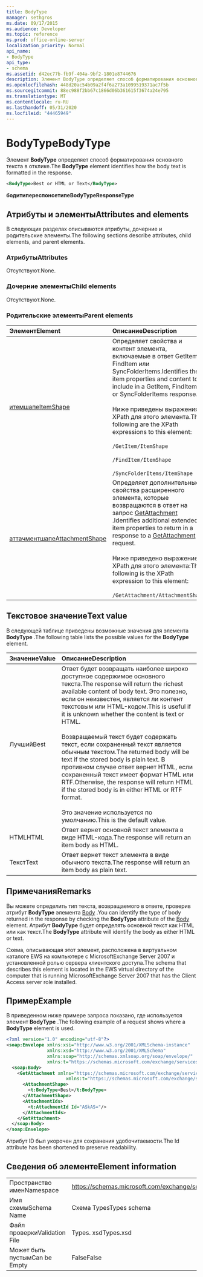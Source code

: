 ```yaml
---
title: BodyType
manager: sethgros
ms.date: 09/17/2015
ms.audience: Developer
ms.topic: reference
ms.prod: office-online-server
localization_priority: Normal
api_name:
- BodyType
api_type:
- schema
ms.assetid: d42ec77b-fb9f-404a-9bf2-1801e8744676
description: Элемент BodyType определяет способ форматирования основного текста в отклике.
ms.openlocfilehash: 448d20ac54b09a2f4f6a273a1099519371ac7f5b
ms.sourcegitcommit: 88ec988f2bb67c1866d06b361615f3674a24e795
ms.translationtype: MT
ms.contentlocale: ru-RU
ms.lasthandoff: 05/31/2020
ms.locfileid: "44465949"
---
```

# <a name="bodytype"></a><span data-ttu-id="b1573-103">BodyType</span><span class="sxs-lookup"><span data-stu-id="b1573-103">BodyType</span></span>

<span data-ttu-id="b1573-104">Элемент **BodyType** определяет способ форматирования основного текста в отклике.</span><span class="sxs-lookup"><span data-stu-id="b1573-104">The **BodyType** element identifies how the body text is formatted in the response.</span></span> 
  
```xml
<BodyType>Best or HTML or Text</BodyType>
```

<span data-ttu-id="b1573-105">**бодитипереспонсетипе**</span><span class="sxs-lookup"><span data-stu-id="b1573-105">**BodyTypeResponseType**</span></span>

## <a name="attributes-and-elements"></a><span data-ttu-id="b1573-106">Атрибуты и элементы</span><span class="sxs-lookup"><span data-stu-id="b1573-106">Attributes and elements</span></span>

<span data-ttu-id="b1573-107">В следующих разделах описываются атрибуты, дочерние и родительские элементы.</span><span class="sxs-lookup"><span data-stu-id="b1573-107">The following sections describe attributes, child elements, and parent elements.</span></span>
  
### <a name="attributes"></a><span data-ttu-id="b1573-108">Атрибуты</span><span class="sxs-lookup"><span data-stu-id="b1573-108">Attributes</span></span>

<span data-ttu-id="b1573-109">Отсутствуют.</span><span class="sxs-lookup"><span data-stu-id="b1573-109">None.</span></span>
  
### <a name="child-elements"></a><span data-ttu-id="b1573-110">Дочерние элементы</span><span class="sxs-lookup"><span data-stu-id="b1573-110">Child elements</span></span>

<span data-ttu-id="b1573-111">Отсутствуют.</span><span class="sxs-lookup"><span data-stu-id="b1573-111">None.</span></span>
  
### <a name="parent-elements"></a><span data-ttu-id="b1573-112">Родительские элементы</span><span class="sxs-lookup"><span data-stu-id="b1573-112">Parent elements</span></span>

|<span data-ttu-id="b1573-113">**Элемент**</span><span class="sxs-lookup"><span data-stu-id="b1573-113">**Element**</span></span>|<span data-ttu-id="b1573-114">**Описание**</span><span class="sxs-lookup"><span data-stu-id="b1573-114">**Description**</span></span>|
|:-----|:-----|
|[<span data-ttu-id="b1573-115">итемшапе</span><span class="sxs-lookup"><span data-stu-id="b1573-115">ItemShape</span></span>](itemshape.md) <br/> | <span data-ttu-id="b1573-116">Определяет свойства и контент элемента, включаемые в ответ GetItem, FindItem или SyncFolderItems.</span><span class="sxs-lookup"><span data-stu-id="b1573-116">Identifies the item properties and content to include in a GetItem, FindItem, or SyncFolderItems response.</span></span>  <br/><br/><span data-ttu-id="b1573-117">Ниже приведены выражения XPath для этого элемента.</span><span class="sxs-lookup"><span data-stu-id="b1573-117">The following are the XPath expressions to this element:</span></span><br/><br/>  `/GetItem/ItemShape`<br/><br/>`/FindItem/ItemShape`<br/><br/>`/SyncFolderItems/ItemShape` <br/> |
|[<span data-ttu-id="b1573-118">аттачментшапе</span><span class="sxs-lookup"><span data-stu-id="b1573-118">AttachmentShape</span></span>](attachmentshape.md) <br/> |<span data-ttu-id="b1573-119">Определяет дополнительные свойства расширенного элемента, которые возвращаются в ответ на запрос [GetAttachment](getattachment.md) .</span><span class="sxs-lookup"><span data-stu-id="b1573-119">Identifies additional extended item properties to return in a response to a [GetAttachment](getattachment.md) request.</span></span>  <br/><br/><span data-ttu-id="b1573-120">Ниже приведено выражение XPath для этого элемента:</span><span class="sxs-lookup"><span data-stu-id="b1573-120">The following is the XPath expression to this element:</span></span><br/><br/>  `/GetAttachment/AttachmentShape` <br/> |
   
## <a name="text-value"></a><span data-ttu-id="b1573-121">Текстовое значение</span><span class="sxs-lookup"><span data-stu-id="b1573-121">Text value</span></span>

<span data-ttu-id="b1573-122">В следующей таблице приведены возможные значения для элемента **BodyType** .</span><span class="sxs-lookup"><span data-stu-id="b1573-122">The following table lists the possible values for the **BodyType** element.</span></span> 
  
|<span data-ttu-id="b1573-123">**Значение**</span><span class="sxs-lookup"><span data-stu-id="b1573-123">**Value**</span></span>|<span data-ttu-id="b1573-124">**Описание**</span><span class="sxs-lookup"><span data-stu-id="b1573-124">**Description**</span></span>|
|:-----|:-----|
|<span data-ttu-id="b1573-125">Лучший</span><span class="sxs-lookup"><span data-stu-id="b1573-125">Best</span></span>  <br/> |<span data-ttu-id="b1573-126">Ответ будет возвращать наиболее широко доступное содержимое основного текста.</span><span class="sxs-lookup"><span data-stu-id="b1573-126">The response will return the richest available content of body text.</span></span> <span data-ttu-id="b1573-127">Это полезно, если он неизвестен, является ли контент текстовым или HTML-кодом.</span><span class="sxs-lookup"><span data-stu-id="b1573-127">This is useful if it is unknown whether the content is text or HTML.</span></span><br/><br/> <span data-ttu-id="b1573-128">Возвращаемый текст будет содержать текст, если сохраненный текст является обычным текстом.</span><span class="sxs-lookup"><span data-stu-id="b1573-128">The returned body will be text if the stored body is plain text.</span></span> <span data-ttu-id="b1573-129">В противном случае ответ вернет HTML, если сохраненный текст имеет формат HTML или RTF.</span><span class="sxs-lookup"><span data-stu-id="b1573-129">Otherwise, the response will return HTML if the stored body is in either HTML or RTF format.</span></span><br/><br/> <span data-ttu-id="b1573-130">Это значение используется по умолчанию.</span><span class="sxs-lookup"><span data-stu-id="b1573-130">This is the default value.</span></span>  <br/> |
|<span data-ttu-id="b1573-131">HTML</span><span class="sxs-lookup"><span data-stu-id="b1573-131">HTML</span></span>  <br/> |<span data-ttu-id="b1573-132">Ответ вернет основной текст элемента в виде HTML-кода.</span><span class="sxs-lookup"><span data-stu-id="b1573-132">The response will return an item body as HTML.</span></span>  <br/> |
|<span data-ttu-id="b1573-133">Текст</span><span class="sxs-lookup"><span data-stu-id="b1573-133">Text</span></span>  <br/> |<span data-ttu-id="b1573-134">Ответ вернет текст элемента в виде обычного текста.</span><span class="sxs-lookup"><span data-stu-id="b1573-134">The response will return an item body as plain text.</span></span>  <br/> |
   
## <a name="remarks"></a><span data-ttu-id="b1573-135">Примечания</span><span class="sxs-lookup"><span data-stu-id="b1573-135">Remarks</span></span>

<span data-ttu-id="b1573-136">Вы можете определить тип текста, возвращаемого в ответе, проверив атрибут **BodyType** элемента [Body](body.md) .</span><span class="sxs-lookup"><span data-stu-id="b1573-136">You can identify the type of body returned in the response by checking the **BodyType** attribute of the [Body](body.md) element.</span></span> <span data-ttu-id="b1573-137">Атрибут **BodyType** будет определять основной текст как HTML или как текст.</span><span class="sxs-lookup"><span data-stu-id="b1573-137">The **BodyType** attribute will identify the body as either HTML or text.</span></span> 
  
<span data-ttu-id="b1573-138">Схема, описывающая этот элемент, расположена в виртуальном каталоге EWS на компьютере с MicrosoftExchange Server 2007 и установленной ролью сервера клиентского доступа.</span><span class="sxs-lookup"><span data-stu-id="b1573-138">The schema that describes this element is located in the EWS virtual directory of the computer that is running MicrosoftExchange Server 2007 that has the Client Access server role installed.</span></span>
  
## <a name="example"></a><span data-ttu-id="b1573-139">Пример</span><span class="sxs-lookup"><span data-stu-id="b1573-139">Example</span></span>

<span data-ttu-id="b1573-140">В приведенном ниже примере запроса показано, где используется элемент **BodyType** .</span><span class="sxs-lookup"><span data-stu-id="b1573-140">The following example of a request shows where a **BodyType** element is used.</span></span> 
  
```xml
<?xml version="1.0" encoding="utf-8"?>
<soap:Envelope xmlns:xsi="http://www.w3.org/2001/XMLSchema-instance"
               xmlns:xsd="http://www.w3.org/2001/XMLSchema"
               xmlns:soap="http://schemas.xmlsoap.org/soap/envelope/"
               xmlns:t="https://schemas.microsoft.com/exchange/services/2006/types">
  <soap:Body>
    <GetAttachment xmlns="https://schemas.microsoft.com/exchange/services/2006/messages" 
                      xmlns:t="https://schemas.microsoft.com/exchange/services/2006/types">
      <AttachmentShape>
        <t:BodyType>Best</t:BodyType>
      </AttachmentShape>
      <AttachmentIds>
        <t:AttachmentId Id="ASkAS="/>
      </AttachmentIds>
    </GetAttachment>
  </soap:Body>
</soap:Envelope>
```

<span data-ttu-id="b1573-141">Атрибут ID был укорочен для сохранения удобочитаемости.</span><span class="sxs-lookup"><span data-stu-id="b1573-141">The Id attribute has been shortened to preserve readability.</span></span>
  
## <a name="element-information"></a><span data-ttu-id="b1573-142">Сведения об элементе</span><span class="sxs-lookup"><span data-stu-id="b1573-142">Element information</span></span>

|||
|:-----|:-----|
|<span data-ttu-id="b1573-143">Пространство имен</span><span class="sxs-lookup"><span data-stu-id="b1573-143">Namespace</span></span>  <br/> |https://schemas.microsoft.com/exchange/services/2006/types  <br/> |
|<span data-ttu-id="b1573-144">Имя схемы</span><span class="sxs-lookup"><span data-stu-id="b1573-144">Schema Name</span></span>  <br/> |<span data-ttu-id="b1573-145">Схема Types</span><span class="sxs-lookup"><span data-stu-id="b1573-145">Types schema</span></span>  <br/> |
|<span data-ttu-id="b1573-146">Файл проверки</span><span class="sxs-lookup"><span data-stu-id="b1573-146">Validation File</span></span>  <br/> |<span data-ttu-id="b1573-147">Types. xsd</span><span class="sxs-lookup"><span data-stu-id="b1573-147">Types.xsd</span></span>  <br/> |
|<span data-ttu-id="b1573-148">Может быть пустым</span><span class="sxs-lookup"><span data-stu-id="b1573-148">Can be Empty</span></span>  <br/> |<span data-ttu-id="b1573-149">False</span><span class="sxs-lookup"><span data-stu-id="b1573-149">False</span></span>  <br/> |
   

